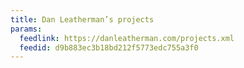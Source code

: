 ```yaml
---
title: Dan Leatherman’s projects
params:
  feedlink: https://danleatherman.com/projects.xml
  feedid: d9b883ec3b18bd212f5773edc755a3f0
---
```

